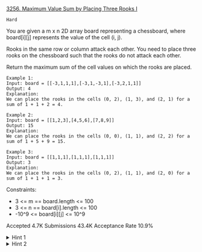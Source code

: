[3256. Maximum Value Sum by Placing Three Rooks I](https://leetcode.com/problems/maximum-value-sum-by-placing-three-rooks-i/)

`Hard`

You are given a m x n 2D array board representing a chessboard, where board[i][j] represents the value of the cell (i, j).

Rooks in the same row or column attack each other. You need to place three rooks on the chessboard such that the rooks do not attack each other.

Return the maximum sum of the cell values on which the rooks are placed.

```
Example 1:
Input: board = [[-3,1,1,1],[-3,1,-3,1],[-3,2,1,1]]
Output: 4
Explanation:
We can place the rooks in the cells (0, 2), (1, 3), and (2, 1) for a sum of 1 + 1 + 2 = 4.

Example 2:
Input: board = [[1,2,3],[4,5,6],[7,8,9]]
Output: 15
Explanation:
We can place the rooks in the cells (0, 0), (1, 1), and (2, 2) for a sum of 1 + 5 + 9 = 15.

Example 3:
Input: board = [[1,1,1],[1,1,1],[1,1,1]]
Output: 3
Explanation:
We can place the rooks in the cells (0, 2), (1, 1), and (2, 0) for a sum of 1 + 1 + 1 = 3.
```

Constraints:

- 3 <= m == board.length <= 100
- 3 <= n == board[i].length <= 100
- -10^9 <= board[i][j] <= 10^9

Accepted
4.7K
Submissions
43.4K
Acceptance Rate
10.9%

<details>
<summary>Hint 1</summary>

Store the largest 3 values for each row.

</details>
<details>
<summary>Hint 2</summary>

Select any 3 rows and brute force all combinations.

</details>